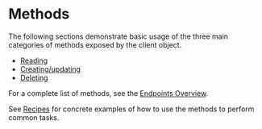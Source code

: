 # Methods

The following sections demonstrate basic usage of the three main categories of methods exposed by the client object.

* [Reading](read.md)
* [Creating/updating](create-update.md)
* [Deleting](delete.md)


For a complete list of methods, see the [Endpoints Overview](/endpoints/).

See [Recipes](../recipes) for concrete examples of how to use the methods to perform common tasks.
